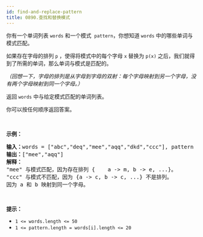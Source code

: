 ```yaml
---
id: find-and-replace-pattern
title: 0890.查找和替换模式
---
```

你有一个单词列表 <code>words</code> 和一个模式  <code>pattern</code>，你想知道 <code>words</code> 中的哪些单词与模式匹配。

如果存在字母的排列 <code>p</code> ，使得将模式中的每个字母 <code>x</code> 替换为 <code>p(x)</code> 之后，我们就得到了所需的单词，那么单词与模式是匹配的。

_（回想一下，字母的排列是从字母到字母的双射：每个字母映射到另一个字母，没有两个字母映射到同一个字母。）_

返回 <code>words</code> 中与给定模式匹配的单词列表。

你可以按任何顺序返回答案。

 

**示例：**


<pre><strong>输入：</strong>words = [&#34;abc&#34;,&#34;deq&#34;,&#34;mee&#34;,&#34;aqq&#34;,&#34;dkd&#34;,&#34;ccc&#34;], pattern = &#34;abb&#34;<br/><strong>输出：</strong>[&#34;mee&#34;,&#34;aqq&#34;]<br/><strong>解释：<br/></strong>&#34;mee&#34; 与模式匹配，因为存在排列 &#123;	a -&gt; m, b -&gt; e, ...&#125;。<br/>&#34;ccc&#34; 与模式不匹配，因为 &#123;a -&gt; c, b -&gt; c, ...&#125; 不是排列。<br/>因为 a 和 b 映射到同一个字母。</pre>

 

**提示：**


- <code>1 &lt;= words.length &lt;= 50</code>
- <code>1 &lt;= pattern.length = words[i].length &lt;= 20</code>
